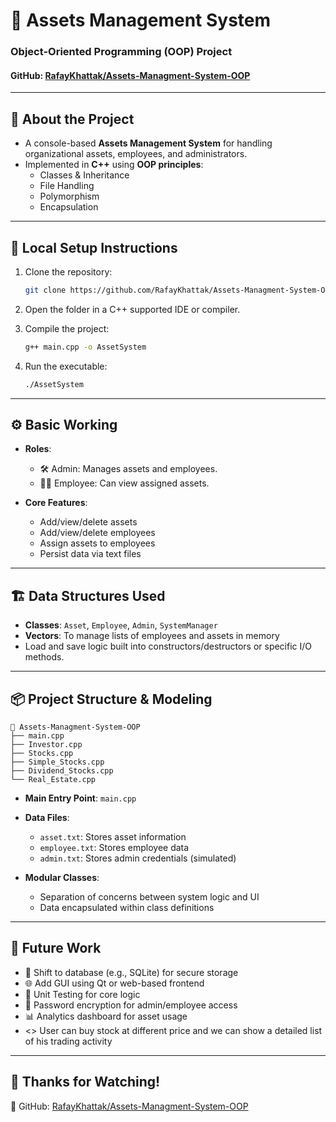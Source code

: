 <!-- slide: title -->
# 🏢 Assets Management System
### Object-Oriented Programming (OOP) Project
#### GitHub: [RafayKhattak/Assets-Managment-System-OOP](https://github.com/RafayKhattak/Assets-Managment-System-OOP)

---

## 📌 About the Project

- A console-based **Assets Management System** for handling organizational assets, employees, and administrators.
- Implemented in **C++** using **OOP principles**:
  - Classes & Inheritance
  - File Handling
  - Polymorphism
  - Encapsulation

---

## 🔧 Local Setup Instructions

1. Clone the repository:
   ```bash
   git clone https://github.com/RafayKhattak/Assets-Managment-System-OOP.git
   ```

2. Open the folder in a C++ supported IDE or compiler.

3. Compile the project:
   ```bash
   g++ main.cpp -o AssetSystem
   ```

4. Run the executable:
   ```bash
   ./AssetSystem
   ```

---

## ⚙️ Basic Working

- **Roles**:
  - 🛠 Admin: Manages assets and employees.
  - 👨‍💼 Employee: Can view assigned assets.

- **Core Features**:
  - Add/view/delete assets
  - Add/view/delete employees
  - Assign assets to employees
  - Persist data via text files

---

## 🏗️ Data Structures Used

- **Classes**: `Asset`, `Employee`, `Admin`, `SystemManager`
- **Vectors**: To manage lists of employees and assets in memory
- Load and save logic built into constructors/destructors or specific I/O methods.
---

## 📦 Project Structure & Modeling

```plaintext
📁 Assets-Managment-System-OOP
├── main.cpp
├── Investor.cpp
├── Stocks.cpp
├── Simple_Stocks.cpp
├── Dividend_Stocks.cpp
└── Real_Estate.cpp
```

- **Main Entry Point**: `main.cpp`
- **Data Files**:
  - `asset.txt`: Stores asset information
  - `employee.txt`: Stores employee data
  - `admin.txt`: Stores admin credentials (simulated)

- **Modular Classes**:
  - Separation of concerns between system logic and UI
  - Data encapsulated within class definitions

---


## 🚀 Future Work

- 💾 Shift to database (e.g., SQLite) for secure storage
- 🌐 Add GUI using Qt or web-based frontend
- 🧪 Unit Testing for core logic
- 🔐 Password encryption for admin/employee access
- 📊 Analytics dashboard for asset usage
- <> User can buy stock at different price and we can show a detailed list of his trading activity
---

## 🙌 Thanks for Watching!

🔗 GitHub: [RafayKhattak/Assets-Managment-System-OOP](https://github.com/RafayKhattak/Assets-Managment-System-OOP)
